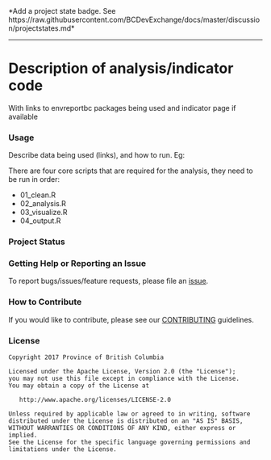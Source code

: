 <div id="devex-badge">
*Add a project state badge. See https://raw.githubusercontent.com/BCDevExchange/docs/master/discussion/projectstates.md*
</div>

---

# Description of analysis/indicator code

With links to envreportbc packages being used and indicator page if available

### Usage

Describe data being used (links), and how to run. Eg:

There are four core scripts that are required for the analysis, they need to be run in order:

- 01_clean.R
- 02_analysis.R
- 03_visualize.R
- 04_output.R

### Project Status

### Getting Help or Reporting an Issue

To report bugs/issues/feature requests, please file an [issue](https://github.com/bcgov/<repo-name>/issues/).

### How to Contribute

If you would like to contribute, please see our [CONTRIBUTING](CONTRIBUTING.md) guidelines.

### License

    Copyright 2017 Province of British Columbia

    Licensed under the Apache License, Version 2.0 (the "License");
    you may not use this file except in compliance with the License.
    You may obtain a copy of the License at 

       http://www.apache.org/licenses/LICENSE-2.0

    Unless required by applicable law or agreed to in writing, software
    distributed under the License is distributed on an "AS IS" BASIS,
    WITHOUT WARRANTIES OR CONDITIONS OF ANY KIND, either express or implied.
    See the License for the specific language governing permissions and
    limitations under the License.

